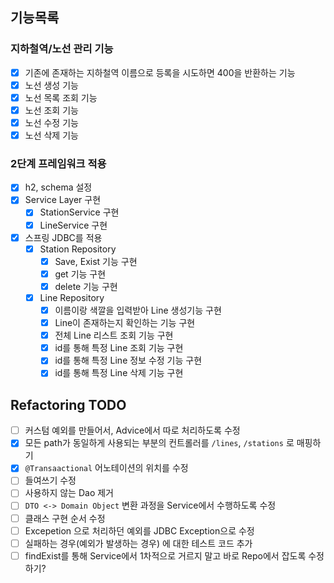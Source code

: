 ## 기능목록

### 지하철역/노선 관리 기능
- [x] 기존에 존재하는 지하철역 이름으로 등록을 시도하면 400을 반환하는 기능
- [x] 노선 생성 기능
- [x] 노선 목록 조회 기능
- [x] 노선 조회 기능
- [x] 노선 수정 기능
- [x] 노선 삭제 기능

### 2단계 프레임워크 적용
- [x] h2, schema 설정
- [x] Service Layer 구현 
    - [x] StationService 구현
    - [x] LineService 구현
  
- [x] 스프링 JDBC를 적용
    - [x] Station Repository
        - [x] Save, Exist 기능 구현
        - [x] get 기능 구현
        - [x] delete 기능 구현
    - [x] Line Repository
        - [x] 이름이랑 색깔을 입력받아 Line 생성기능 구현
        - [x] Line이 존재하는지 확인하는 기능 구현
        - [x] 전체 Line 리스트 조회 기능 구현
        - [x] id를 통해 특정 Line 조회 기능 구현
        - [x] id를 통해 특정 Line 정보 수정 기능 구현
        - [x] id를 통해 특정 Line 삭제 기능 구현
    
## Refactoring TODO
- [ ] 커스텀 예외를 만들어서, Advice에서 따로 처리하도록 수정
- [x] 모든 path가 동일하게 사용되는 부분의 컨트롤러를 `/lines`, `/stations` 로 매핑하기
- [x] `@Transaactional` 어노테이션의 위치를 수정
- [ ] 들여쓰기 수정
- [ ] 사용하지 않는 Dao 제거
- [ ] `DTO <-> Domain Object` 변환 과정을 Service에서 수행하도록 수정
- [ ] 클래스 구현 순서 수정
- [ ] Excepetion 으로 처리하던 예외를 JDBC Exception으로 수정
- [ ] 실패하는 경우(예외가 발생하는 경우) 에 대한 테스트 코드 추가
- [ ] findExist를 통해 Service에서 1차적으로 거르지 말고 바로 Repo에서 잡도록 수정하기?